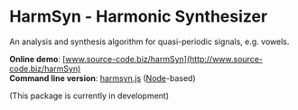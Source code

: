 # HarmSyn - Harmonic Synthesizer

An analysis and synthesis algorithm for quasi-periodic signals, e.g. vowels.

**Online demo**: [www.source-code.biz/harmSyn](http://www.source-code.biz/harmSyn)<br>
**Command line version**: [harmsyn.js](http://www.source-code.biz/harmSyn/harmsyn.js) ([Node](https://nodejs.org)-based)

(This package is currently in development)
